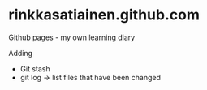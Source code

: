 rinkkasatiainen.github.com
==========================

Github pages - my own learning diary


Adding
  * Git stash
  * git log -> list files that have been changed

